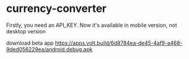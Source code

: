 # currency-converter
Firstly, you need an API_KEY.
Now it's available in mobile version, not desktop version

download beta app
https://apps.volt.build/6d8784ea-de45-4af9-a468-9ded056229ea/android.debug.apk
